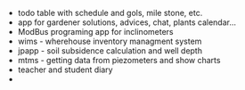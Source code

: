 - todo table with schedule and gols, mile stone, etc.
- app for gardener solutions, advices, chat, plants calendar...
- ModBus programing app for inclinometers
- wims - wherehouse inventory managment system
- jpapp - soil subsidence calculation and well depth
- mtms - getting data from piezometers and show charts
- teacher and student diary
- 